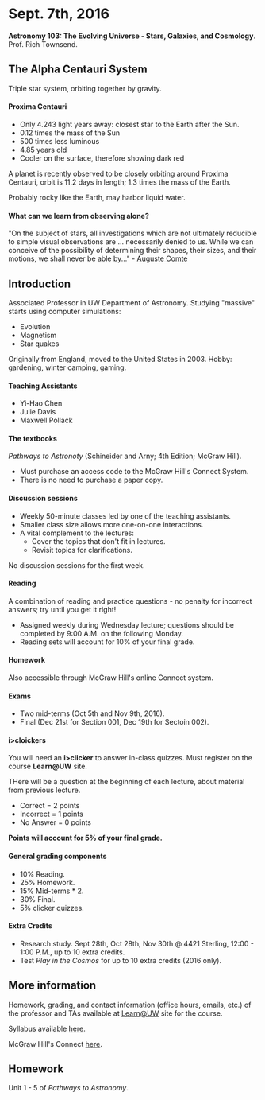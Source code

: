 Sept. 7th, 2016
===============

**Astronomy 103: The Evolving Universe - Stars, Galaxies, and Cosmology**.
Prof. Rich Townsend.

The Alpha Centauri System
-------------------------

Triple star system, orbiting together by gravity.

#### Proxima Centauri

- Only 4.243 light years away: closest star to the Earth after the Sun.
- 0.12 times the mass of the Sun
- 500 times less luminous
- 4.85 years old
- Cooler on the surface, therefore showing dark red

A planet is recently observed to be closely orbiting around Proxima Centauri, orbit is 11.2 days in length; 1.3 times the mass of the Earth.

Probably rocky like the Earth, may harbor liquid water.

#### What can we learn from observing alone?

"On the subject of stars, all investigations which are not ultimately reducible to simple visual observations are ... necessarily denied to us. While we can conceive of the possibility of determining their shapes, their sizes, and their motions, we shall never be able by..." - [Auguste Comte](https://en.wikipedia.org/wiki/Auguste_Comte)

Introduction
------------

Associated Professor in UW Department of Astronomy. Studying "massive" starts using computer simulations:

- Evolution
- Magnetism
- Star quakes

Originally from England, moved to the United States in 2003.
Hobby: gardening, winter camping, gaming.

#### Teaching Assistants

- Yi-Hao Chen
- Julie Davis
- Maxwell Pollack

#### The textbooks

*Pathways to Astronoty* (Schineider and Arny; 4th Edition; McGraw Hill).

- Must purchase an access code to the McGraw Hill's Connect System.
- There is no need to purchase a paper copy.

<div class="page-break"></div>

#### Discussion sessions

- Weekly 50-minute classes led by one of the teaching assistants.
- Smaller class size allows more one-on-one interactions.
- A vital complement to the lectures:
  - Cover the topics that don't fit in lectures.
  - Revisit topics for clarifications.

No discussion sessions for the first week.

#### Reading

A combination of reading and practice questions - no penalty for incorrect answers; try until you get it right!

- Assigned weekly during Wednesday lecture; questions should be completed by 9:00 A.M. on the following Monday.
- Reading sets will account for 10% of your final grade.

#### Homework

Also accessible through McGraw Hill's online Connect system.

#### Exams

- Two mid-terms (Oct 5th and Nov 9th, 2016).
- Final (Dec 21st for Section 001, Dec 19th for Sectoin 002).

#### i>cloickers

You will need an **i>clicker** to answer in-class quizzes. Must register on the course **Learn@UW** site.

THere will be a question at the beginning of each lecture, about material from previous lecture.

- Correct = 2 points
- Incorrect = 1 points
- No Answer = 0 points

**Points will account for 5% of your final grade.**

#### General grading components

- 10% Reading.
- 25% Homework.
- 15% Mid-terms * 2.
- 30% Final.
- 5% clicker quizzes.

#### Extra Credits

- Research study. Sept 28th, Oct 28th, Nov 30th @ 4421 Sterling, 12:00 - 1:00 P.M., up to 10 extra credits.
- Test *Play in the Cosmos* for up to 10 extra credits (2016 only).

<div class="page-break"></div>

More information
----------------

Homework, grading, and contact information (office hours, emails, etc.) of the professor and TAs available at [Learn@UW](https://uwmad.courses.wisconsin.edu/d2l/home/3362804) site for the course.

Syllabus available [here](https://uwmad.courses.wisconsin.edu/d2l/le/content/3362804/fullscreen/21144277/View).

McGraw Hill's Connect [here](http://connect.mheducation.com/class/r-townsend-section-002).

Homework
--------

Unit 1 - 5 of *Pathways to Astronomy*.
